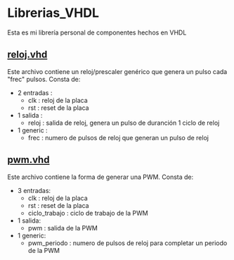 # Librerias_VHDL
 Esta es mi librería personal  de componentes hechos en VHDL

## [reloj.vhd](reloj.vhd)
Este archivo contiene un reloj/prescaler genérico que genera un pulso cada "frec" pulsos.
Consta de:
 - 2 entradas :  
    - clk : reloj de la placa
    - rst : reset de la placa
 - 1 salida : 
    - reloj : salida de reloj, genera un pulso de duranción 1 ciclo de reloj
 - 1 generic :
    - frec : numero de pulsos de reloj que generan un pulso de reloj
## [pwm.vhd](pwm.vhd)
Este archivo contiene la forma de generar una PWM.
Consta de:
 - 3 entradas:
    - clk : reloj de la placa
    - rst : reset de la placa
    - ciclo_trabajo : ciclo de trabajo de la PWM
- 1 salida:
    - pwm : salida de la PWM
- 1 generic: 
    - pwm_periodo : numero de pulsos de reloj para completar un periodo de la PWM